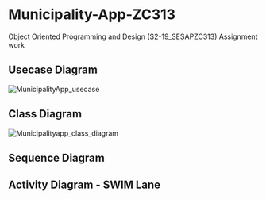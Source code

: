 # Municipality-App-ZC313
Object Oriented Programming and Design (S2-19_SESAPZC313) Assignment work

## Usecase Diagram

![MunicipalityApp_usecase](https://user-images.githubusercontent.com/23555312/83737755-0e522080-a671-11ea-9a16-054e9a5f7241.png)


## Class Diagram



![Municipalityapp_class_diagram](https://user-images.githubusercontent.com/23555312/84007163-93994600-a98d-11ea-997f-2fa6d2c7c9ff.png)


## Sequence Diagram


## Activity Diagram - SWIM Lane
